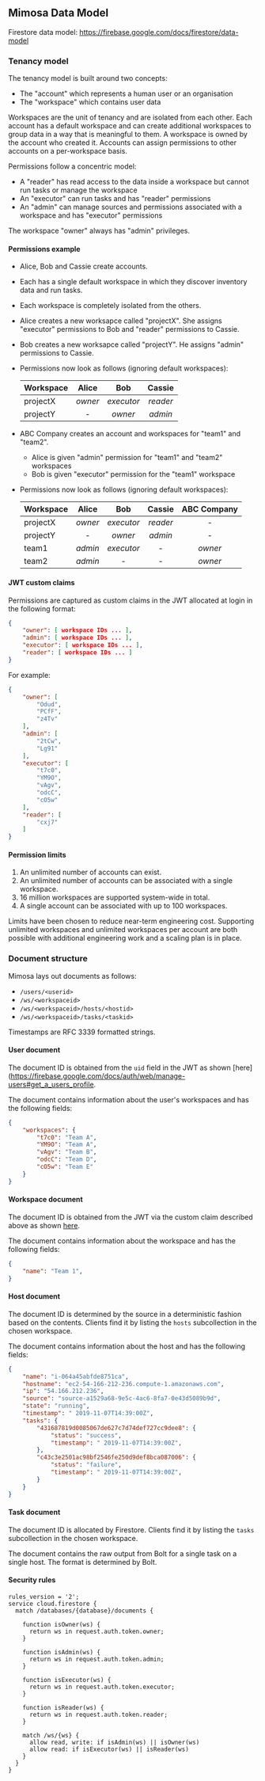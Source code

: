 ## Mimosa Data Model

Firestore data model: https://firebase.google.com/docs/firestore/data-model

### Tenancy model

The tenancy model is built around two concepts:
* The "account" which represents a human user or an organisation
* The "workspace" which contains user data

Workspaces are the unit of tenancy and are isolated from each other.  Each account has a default workspace and can create additional workspaces to group data in a way that is meaningful to them. A workspace is owned by the account who created it. Accounts can assign permissions to other accounts on a per-workspace basis.

Permissions follow a concentric model:
* A "reader" has read access to the data inside a workspace but cannot run tasks or manage the workspace
* An "executor" can run tasks and has "reader" permissions
* An "admin" can manage sources and permissions associated with a workspace and has "executor" permissions

The workspace "owner" always has "admin" privileges.

#### Permissions example

* Alice, Bob and Cassie create accounts.
* Each has a single default workspace in which they discover inventory data and run tasks.
* Each workspace is completely isolated from the others.
* Alice creates a new worksapce called "projectX". She assigns "executor" permissions to Bob and "reader" permissions to Cassie.
* Bob creates a new worksapce called "projectY". He assigns "admin" permissions to Cassie.
* Permissions now look as follows (ignoring default workspaces):

    | Workspace |  Alice  |    Bob     |  Cassie  |
    | :-------- | :-----: | :--------: | :------: |
    | projectX  | *owner* | *executor* | *reader* |
    | projectY  |    -    |  *owner*   | *admin*  |

* ABC Company creates an account and workspaces for "team1" and "team2".
  * Alice is given "admin" permission for "team1" and "team2" workspaces
  * Bob is given "executor" permission for the "team1" workspace
* Permissions now look as follows (ignoring default workspaces):

    | Workspace |  Alice  |    Bob     |  Cassie  | ABC Company |
    | :-------- | :-----: | :--------: | :------: | :---------: |
    | projectX  | *owner* | *executor* | *reader* |      -      |
    | projectY  |    -    |  *owner*   | *admin*  |      -      |
    | team1     | *admin* | *executor* |    -     |   *owner*   |
    | team2     | *admin* |     -      |    -     |   *owner*   |


#### JWT custom claims

Permissions are captured as custom claims in the JWT allocated at login in the following format:
```json
{
    "owner": [ workspace IDs ... ],
    "admin": [ workspace IDs ... ],
    "executor": [ workspace IDs ... ],
    "reader": [ workspace IDs ... ]
}
```
For example:
```json
{
    "owner": [
        "Odud",
        "PCfF",
        "z4Tv"
    ],
    "admin": [
        "2tCw",
        "Lg91"
    ],
    "executor": [
        "t7c0",
        "YM9O",
        "vAgv",
        "odcC",
        "cO5w"
    ],
    "reader": [
        "cxj7"
    ]
}
```

#### Permission limits

1. An unlimited number of accounts can exist.
2. An unlimited number of accounts can be associated with a single workspace.
3. 16 million workspaces are supported system-wide in total.
4. A single account can be associated with up to 100 workspaces.

Limits have been chosen to reduce near-term engineering cost. Supporting unlimited workspaces and unlimited workspaces per account are both possible with additional engineering work and a scaling plan is in place.

### Document structure

Mimosa lays out documents as follows:

* `/users/<userid>`
* `/ws/<workspaceid>`
* `/ws/<workspaceid>/hosts/<hostid>`
* `/ws/<workspaceid>/tasks/<taskid>`

Timestamps are RFC 3339 formatted strings.

#### User document

The document ID is obtained from the `uid` field in the JWT as shown [here](https://firebase.google.com/docs/auth/web/manage-users#get_a_users_profile.

The document contains information about the user's workspaces and has the following fields:

```json
{
    "workspaces": {
        "t7c0": "Team A",
        "YM9O": "Team A",
        "vAgv": "Team B",
        "odcC": "Team D",
        "cO5w": "Team E"
    }
}
```

#### Workspace document

The document ID is obtained from the JWT via the custom claim described above as shown [here](https://firebase.google.com/docs/auth/admin/custom-claims#access_custom_claims_on_the_client).

The document contains information about the workspace and has the following fields:

```json
{
    "name": "Team 1",
}
```

#### Host document

The document ID is determined by the source in a deterministic fashion based on the contents. Clients find it by listing the `hosts` subcollection in the chosen workspace.

The document contains information about the host and has the following fields:

```json
{
    "name": "i-064a45abfde8751ca",
    "hostname": "ec2-54-166-212-236.compute-1.amazonaws.com",
    "ip": "54.166.212.236",
    "source": "source-a1529a68-9e5c-4ac6-8fa7-0e43d5089b9d",
    "state": "running",
    "timestamp": " 2019-11-07T14:39:00Z",
    "tasks": {
        "431687819d0085067de627c7d74def727cc9dee8": {
            "status": "success",
            "timestamp": " 2019-11-07T14:39:00Z",
        },
        "c43c3e2501ac98bf2546fe250d9def8bca087006": {
            "status": "failure",
            "timestamp": " 2019-11-07T14:39:00Z",
        }
    }
}
```

#### Task document

The document ID is allocated by Firestore. Clients find it by listing the `tasks` subcollection in the chosen workspace.

The document contains the raw output from Bolt for a single task on a single host. The format is determined by Bolt.

#### Security rules

```
rules_version = '2';
service cloud.firestore {
  match /databases/{database}/documents {

  	function isOwner(ws) {
      return ws in request.auth.token.owner;
   	}

   	function isAdmin(ws) {
      return ws in request.auth.token.admin;
   	}

   	function isExecutor(ws) {
      return ws in request.auth.token.executor;
   	}

    function isReader(ws) {
      return ws in request.auth.token.reader;
   	}

    match /ws/{ws} {
      allow read, write: if isAdmin(ws) || isOwner(ws)
      allow read: if isExecutor(ws) || isReader(ws)
  	}
  }
}
```
